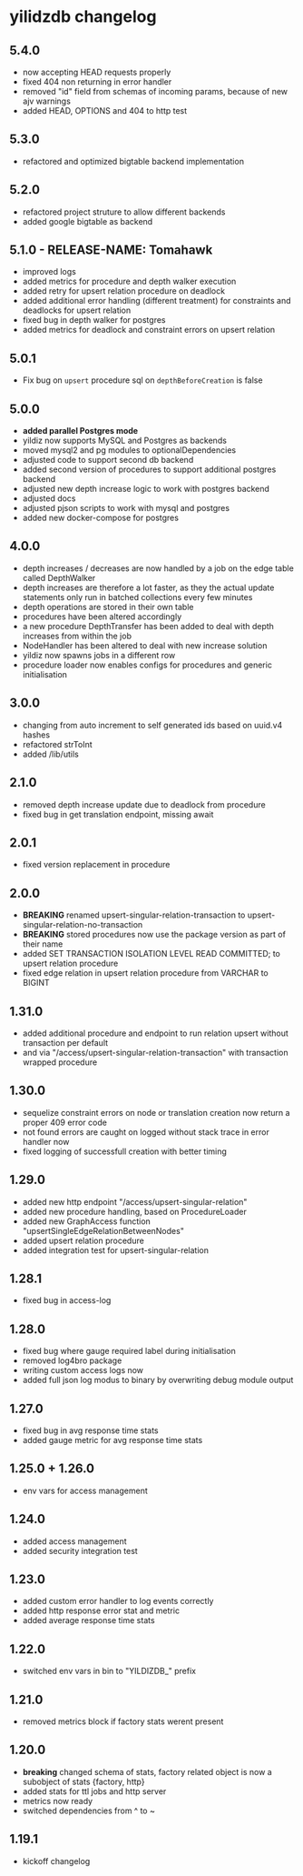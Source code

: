 # yilidzdb changelog

## 5.4.0

- now accepting HEAD requests properly
- fixed 404 non returning in error handler
- removed "id" field from schemas of incoming params, because of new ajv warnings
- added HEAD, OPTIONS and 404 to http test

## 5.3.0

- refactored and optimized bigtable backend implementation

## 5.2.0

- refactored project struture to allow different backends
- added google bigtable as backend

## 5.1.0 - RELEASE-NAME: Tomahawk

- improved logs
- added metrics for procedure and depth walker execution
- added retry for upsert relation procedure on deadlock
- added additional error handling (different treatment) for constraints and deadlocks for upsert relation
- fixed bug in depth walker for postgres
- added metrics for deadlock and constraint errors on upsert relation

## 5.0.1

- Fix bug on `upsert` procedure sql on `depthBeforeCreation` is false

## 5.0.0

- **added parallel Postgres mode**
- yildiz now supports MySQL and Postgres as backends
- moved mysql2 and pg modules to optionalDependencies
- adjusted code to support second db backend
- added second version of procedures to support additional postgres backend
- adjusted new depth increase logic to work with postgres backend
- adjusted docs
- adjusted pjson scripts to work with mysql and postgres
- added new docker-compose for postgres

## 4.0.0

- depth increases / decreases are now handled by a job on the edge table called DepthWalker
- depth increases are therefore a lot faster, as they the actual update statements only run
        in batched collections every few minutes
- depth operations are stored in their own table
- procedures have been altered accordingly
- a new procedure DepthTransfer has been added to deal with depth increases from within the job
- NodeHandler has been altered to deal with new increase solution
- yildiz now spawns jobs in a different row
- procedure loader now enables configs for procedures and generic initialisation

## 3.0.0

- changing from auto increment to self generated ids based on uuid.v4 hashes
- refactored strToInt
- added /lib/utils

## 2.1.0

- removed depth increase update due to deadlock from procedure
- fixed bug in get translation endpoint, missing await

## 2.0.1

- fixed version replacement in procedure

## 2.0.0

- **BREAKING** renamed upsert-singular-relation-transaction to upsert-singular-relation-no-transaction
- **BREAKING** stored procedures now use the package version as part of their name
- added SET TRANSACTION ISOLATION LEVEL READ COMMITTED; to upsert relation procedure
- fixed edge relation in upsert relation procedure from VARCHAR to BIGINT

## 1.31.0

- added additional procedure and endpoint to run relation upsert without transaction per default
- and via "/access/upsert-singular-relation-transaction" with transaction wrapped procedure

## 1.30.0

- sequelize constraint errors on node or translation creation now return a proper 409 error code
- not found errors are caught on logged without stack trace in error handler now
- fixed logging of successfull creation with better timing

## 1.29.0

- added new http endpoint "/access/upsert-singular-relation"
- added new procedure handling, based on ProcedureLoader
- added new GraphAccess function "upsertSingleEdgeRelationBetweenNodes"
- added upsert relation procedure
- added integration test for upsert-singular-relation

## 1.28.1

- fixed bug in access-log

## 1.28.0

- fixed bug where gauge required label during initialisation
- removed log4bro package
- writing custom access logs now
- added full json log modus to binary by overwriting debug module output

## 1.27.0

- fixed bug in avg response time stats
- added gauge metric for avg response time stats

## 1.25.0 + 1.26.0

- env vars for access management

## 1.24.0

- added access management
- added security integration test

## 1.23.0

- added custom error handler to log events correctly
- added http response error stat and metric
- added average response time stats

## 1.22.0

- switched env vars in bin to "YILDIZDB_" prefix

## 1.21.0

- removed metrics block if factory stats werent present

## 1.20.0

- **breaking** changed schema of stats, factory related object is now a subobject of stats {factory, http}
- added stats for ttl jobs and http server
- metrics now ready
- switched dependencies from ^ to ~

## 1.19.1

- kickoff changelog